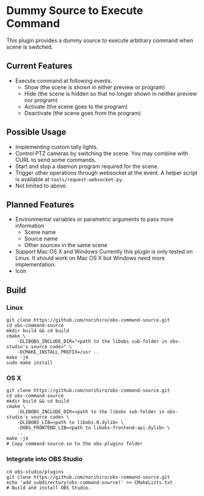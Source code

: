 Dummy Source to Execute Command
===============================

This plugin provides a dummy source to execute arbitrary command when scene is switched.

## Current Features

* Execute command at following events.
  * Show (the scene is shown in either preview or program)
  * Hide (the scene is hidden so that no longer shown in neither preview nor program)
  * Activate (the scene goes to the program)
  * Deactivate (the scene goes from the program)

## Possible Usage

* Implementing custom tally lights.
* Control PTZ cameras by switching the scene.
  You may combine with CURL to send some commands.
* Start and stop a daemon program required for the scene.
* Trigger other operations through websocket at the event.
  A helper script is available at `tools/request-websocket.py`.
* Not limited to above.

## Planned Features

* Environmental variables or parametric arguments to pass more information
  * Scene name
  * Source name
  * Other sources in the same scene
* Support Mac OS X and Windows
  Currently this plugin is only tested on Linux.
  It should work on Mac OS X but Windows need more implementation.
* Icon

## Build

### Linux
```
git clone https://github.com/norihiro/obs-command-source.git
cd obs-command-source
mkdir build && cd build
cmake \
	-DLIBOBS_INCLUDE_DIR="<path to the libobs sub-folder in obs-studio's source code>" \
	-DCMAKE_INSTALL_PREFIX=/usr ..
make -j4
sudo make install
```

### OS X
```
git clone https://github.com/norihiro/obs-command-source.git
cd obs-command-source
mkdir build && cd build
cmake \
	-DLIBOBS_INCLUDE_DIR=<path to the libobs sub-folder in obs-studio's source code> \
	-DLIBOBS_LIB=<path to libobs.0.dylib> \
	-DOBS_FRONTEND_LIB=<path to libobs-frontend-api.dylib> \
	..
make -j4
# Copy command-source.so to the obs-plugins folder
```

### Integrate into OBS Studio
```
cd obs-studio/plugins
git clone https://github.com/norihiro/obs-command-source.git
echo 'add_subdirectory(obs-command-source)' >> CMakeLists.txt
# Build and install OBS Studio.
```
